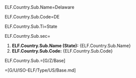 ELF.Country.Sub.Name=Delaware

ELF.Country.Sub.Code=DE

ELF.Country.Sub.Ti=State

ELF.Country.Sub.sec=<ol><li><b>ELF.Country.Sub.Name (State):</b> {ELF.Country.Sub.Name}<li><b>ELF.Country.Sub.Code:</b> {ELF.Country.Sub.Code}</ol>

ELF.Country.Sub.=[G/Z/Base]

=[G/U/ISO-ELF/Type/US/Base.md]
